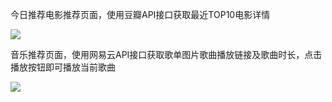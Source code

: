 今日推荐电影推荐页面，使用豆瓣API接口获取最近TOP10电影详情
  
  
![](https://github.com/williamGIG/williamGIG.github.io/blob/master/mookdemo/imgs/png1.png) 




音乐推荐页面，使用网易云API接口获取歌单图片歌曲播放链接及歌曲时长，点击播放按钮即可播放当前歌曲 



![](https://github.com/williamGIG/williamGIG.github.io/blob/master/mookdemo/imgs/png2.png)  
